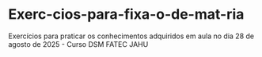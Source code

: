 # Exerc-cios-para-fixa-o-de-mat-ria
Exercícios para praticar os conhecimentos adquiridos em aula no dia 28 de agosto de 2025 - Curso DSM FATEC JAHU
